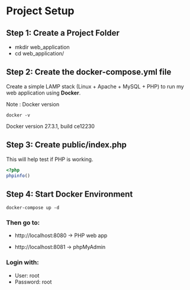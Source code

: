 # Project Setup
## Step 1: Create a Project Folder

- mkdir web_application
- cd web_application/
  
## Step 2: Create the docker-compose.yml file

Create a simple LAMP stack (Linux + Apache + MySQL + PHP) to run 
my web application using **Docker**.

Note : Docker version 
```
docker -v
```
Docker version 27.3.1, build ce12230

## Step 3: Create public/index.php
This will help test if PHP is working.
```php
<?php
phpinfo()
```

## Step 4: Start Docker Environment

```
docker-compose up -d
```

### Then go to:

- http://localhost:8080 → PHP web app

- http://localhost:8081 → phpMyAdmin

### Login with:

- User: root
- Password: root
